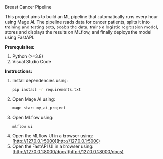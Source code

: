 Breast Cancer Pipeline

This project aims to build an ML pipeline that automatically runs every hour using Mage AI. The pipeline reads data for cancer patients, splits it into training and testing sets, scales the data, trains a logistic regression model, stores and displays the results on MLflow, and finally deploys the model using FastAPI.

**Prerequisites:**  
1. Python (>=3.8)  
2. Visual Studio Code  

**Instructions:**  
1. Install dependencies using:  
   ```bash
   pip install -r requirements.txt
   ```  
2. Open Mage AI using:  
   ```bash
   mage start my_ai_project
   ```  
3. Open MLflow using:  
   ```bash
   mlflow ui
   ```  
4. Open the MLflow UI in a browser using:  
   [http://127.0.0.1:5000](http://127.0.0.1:5000)  
5. Open the FastAPI UI in a browser using:  
   [http://127.0.0.1:8000/docs](http://127.0.0.1:8000/docs)
